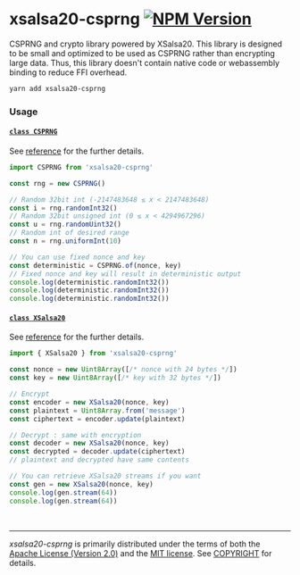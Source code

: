 xsalsa20-csprng [![NPM Version]][NPM Link]
========
CSPRNG and crypto library powered by XSalsa20. This library is designed to be
small and optimized to be used as CSPRNG rather than encrypting large data.
Thus, this library doesn't contain native code or webassembly binding to reduce
FFI overhead.

```bash
yarn add xsalsa20-csprng
```

### Usage
#### [`class CSPRNG`][csprng]
See [reference][csprng] for the further details.

```js
import CSPRNG from 'xsalsa20-csprng'

const rng = new CSPRNG()

// Random 32bit int (-2147483648 ≤ x < 2147483648)
const i = rng.randomInt32()
// Random 32bit unsigned int (0 ≤ x < 4294967296)
const u = rng.randomUint32()
// Random int of desired range
const n = rng.uniformInt(10)

// You can use fixed nonce and key
const deterministic = CSPRNG.of(nonce, key)
// Fixed nonce and key will result in deterministic output
console.log(deterministic.randomInt32())
console.log(deterministic.randomInt32())
console.log(deterministic.randomInt32())
```

#### [`class XSalsa20`][xsalsa20]
See [reference][xsalsa20] for the further details.

```js
import { XSalsa20 } from 'xsalsa20-csprng'

const nonce = new Uint8Array([/* nonce with 24 bytes */])
const key = new Uint8Array([/* key with 32 bytes */])

// Encrypt
const encoder = new XSalsa20(nonce, key)
const plaintext = Uint8Array.from('message')
const ciphertext = encoder.update(plaintext)

// Decrypt : same with encryption
const decoder = new XSalsa20(nonce, key)
const decrypted = decoder.update(ciphertext)
// plaintext and decrypted have same contents

// You can retrieve XSalsa20 streams if you want
const gen = new XSalsa20(nonce, key)
console.log(gen.stream(64))
console.log(gen.stream(64))
```

&nbsp;

--------
*xsalsa20-csprng* is primarily distributed under the terms of both the [Apache
License (Version 2.0)] and the [MIT license]. See [COPYRIGHT] for details.

[NPM Version]: https://badgen.net/npm/v/xsalsa20-csprng
[NPM Link]: https://www.npmjs.com/package/xsalsa20-csprng

[csprng]: https://simnalamburt.github.io/xsalsa20-csprng/classes/csprng.html
[xsalsa20]: https://simnalamburt.github.io/xsalsa20-csprng/classes/xsalsa20.html

[Apache License (Version 2.0)]: LICENSE-APACHE
[MIT license]: LICENSE-MIT
[COPYRIGHT]: COPYRIGHT
